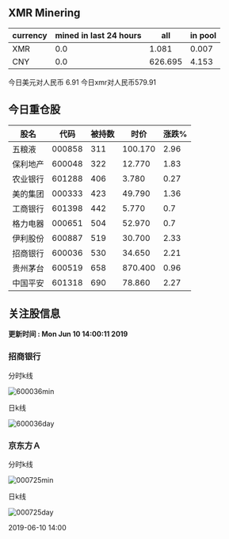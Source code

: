 ## XMR Minering

|currency|mined in last 24 hours|all|in pool|
|---|---|---|---|
|XMR|0.0|1.081|0.007|
|CNY|0.0|626.695|4.153|

今日美元对人民币 6.91	今日xmr对人民币579.91


## 今日重仓股 

|股名|代码|被持数|时价|涨跌%|
|---|---|---|---|---|
|五粮液|000858|311|100.170|2.96|
|保利地产|600048|322|12.770|1.83|
|农业银行|601288|406|3.780|0.27|
|美的集团|000333|423|49.790|1.36|
|工商银行|601398|442|5.770|0.7|
|格力电器|000651|504|52.970|0.7|
|伊利股份|600887|519|30.700|2.33|
|招商银行|600036|530|34.650|2.21|
|贵州茅台|600519|658|870.400|0.96|
|中国平安|601318|690|78.860|2.27|

## 关注股信息
**更新时间 : Mon Jun 10 14:00:11 2019**
### 招商银行 
分时k线

![600036min](http://image.sinajs.cn/newchart/min/n/sh600036.gif)

日k线

![600036day](http://image.sinajs.cn/newchart/daily/n/sh600036.gif)

### 京东方Ａ 
分时k线

![000725min](http://image.sinajs.cn/newchart/min/n/sz000725.gif)

日k线

![000725day](http://image.sinajs.cn/newchart/daily/n/sz000725.gif)

2019-06-10 14:00